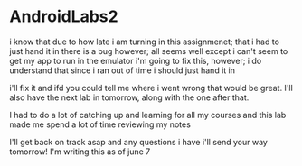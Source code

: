 # AndroidLabs2

i know that due to how late i am turning in this assignmenet; that i had to just hand it in
there is a bug however; all seems well except i can't seem to get my app to run in the emulator
i'm going to fix this, however; i do understand that since i ran out of time i should just hand it in 

i'll fix it and ifd you could tell me where i went wrong that would be great. I'll also have the next lab in tomorrow, along with the one after that.

I had to do a lot of catching up and learning for all my courses and this lab made me spend a lot of time reviewing my notes

I'll get back on track asap and any questions i have i'll send your way tomorrow!
I'm writing this as of june 7 
